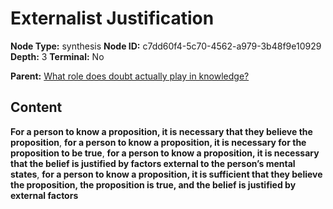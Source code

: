 # Externalist Justification

**Node Type:** synthesis
**Node ID:** c7dd60f4-5c70-4562-a979-3b48f9e10929
**Depth:** 3
**Terminal:** No

**Parent:** [What role does doubt actually play in knowledge?](what-role-does-doubt-actually-play-in-knowledge.md)

## Content

**For a person to know a proposition, it is necessary that they believe the proposition**, **for a person to know a proposition, it is necessary for the proposition to be true**, **for a person to know a proposition, it is necessary that the belief is justified by factors external to the person’s mental states**, **for a person to know a proposition, it is sufficient that they believe the proposition, the proposition is true, and the belief is justified by external factors**
